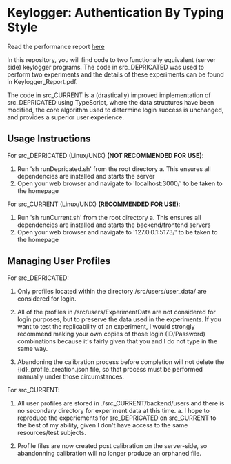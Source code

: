 # Keylogger: Authentication By Typing Style

Read the performance report [here](Typing-Style-As-Authentication-Factor/Keylogger_Report.pdf)

In this repository, you will find code to two functionally equivalent (server side) keylogger programs. The code in src_DEPRICATED was used to perform two experiments and the details of these experiments can be found in Keylogger_Report.pdf. 

The code in src_CURRENT is a (drastically) improved implementation of src_DEPRICATED using TypeScript, where the data structures have been modified, the core algorithm used to determine login success is unchanged, and provides a superior user experience. 

## Usage Instructions

For src_DEPRICATED (Linux/UNIX) <b>(NOT RECOMMENDED FOR USE)</b>: 
1. Run 'sh runDepricated.sh' from the root directory
    a. This ensures all dependencies are installed and starts the server
2. Open your web browser and navigate to 'localhost:3000/' to be taken to the homepage 

For src_CURRENT (Linux/UNIX) <b>(RECOMMENDED FOR USE)</b>: 
1. Run 'sh runCurrent.sh' from the root directory
    a. This ensures all dependencies are installed and starts the backend/frontend servers
2. Open your web browser and navigate to '127.0.0.1:5173/' to be taken to the homepage 

## Managing User Profiles

For src_DEPRICATED:
1. Only profiles located within the directory /src/users/user_data/ are considered for login. <br>

2. All of the profiles in /src/users/ExperimentData are not considered for login purposes, but to preserve the data used in the experiments. If you want to test the replicability of an experiment, I would strongly recommend making your own copies of those login (ID/Password) combinations because it's fairly given that you and I do not type in the same way. <br>

3. Abandoning the calibration process before completion will not delete the {id}_profile_creation.json file, so that process must be performed manually under those circumstances. 

For src_CURRENT:
1. All user profiles are stored in ./src_CURRENT/backend/users and there is no secondary directory for experiment data at this time. 
    a. I hope to reproduce the experiements for src_DEPRICATED on src_CURRENT to the best of my ability, given I don't have access to the same resources/test subjects. 

2. Profile files are now created post calibration on the server-side, so abandonning calibration will no longer produce an orphaned file. 

